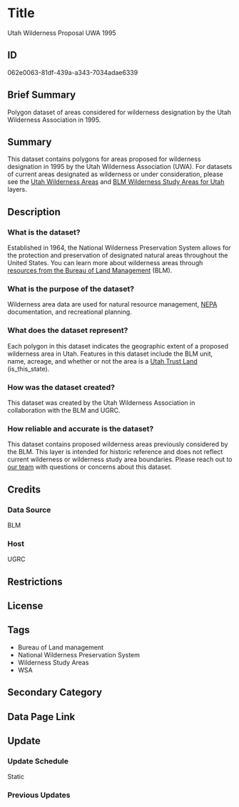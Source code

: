 # Title

Utah Wilderness Proposal UWA 1995

## ID

062e0063-81df-439a-a343-7034adae6339

## Brief Summary

Polygon dataset of areas considered for wilderness designation by the Utah Wilderness Association in 1995.

## Summary

This dataset contains polygons for areas proposed for wilderness designation in 1995 by the Utah Wilderness Association (UWA). For datasets of current areas designated as wilderness or under consideration, please see the [Utah Wilderness Areas](https://gis.utah.gov/products/sgid/boundaries/wilderness/) and [BLM Wilderness Study Areas for Utah](https://gis.utah.gov/products/sgid/boundaries/blm-wilderness-study-areas/) layers.

## Description

### What is the dataset?

Established in 1964, the National Wilderness Preservation System allows for the protection and preservation of designated natural areas throughout the United States. You can learn more about wilderness areas through [resources from the Bureau of Land Management](https://www.blm.gov/programs/national-conservation-lands/wilderness) (BLM).

### What is the purpose of the dataset?

Wilderness area data are used for natural resource management, [NEPA](https://www.epa.gov/nepa) documentation, and recreational planning.

### What does the dataset represent?

Each polygon in this dataset indicates the geographic extent of a proposed wilderness area in Utah. Features in this dataset include the BLM unit, name, acreage, and whether or not the area is a [Utah Trust Land](https://trustlands.utah.gov/) (is_this_state).

### How was the dataset created?

This dataset was created by the Utah Wilderness Association in collaboration with the BLM and UGRC.

### How reliable and accurate is the dataset?

This dataset contains proposed wilderness areas previously considered by the BLM. This layer is intended for historic reference and does not reflect current wilderness or wilderness study area boundaries. Please reach out to [our team](https://gis.utah.gov/contact/) with questions or concerns about this dataset.

## Credits

### Data Source

BLM

### Host

UGRC

## Restrictions

## License

## Tags

- Bureau of Land management
- National Wilderness Preservation System
- Wilderness Study Areas
- WSA

## Secondary Category

## Data Page Link

## Update

### Update Schedule

Static

### Previous Updates
